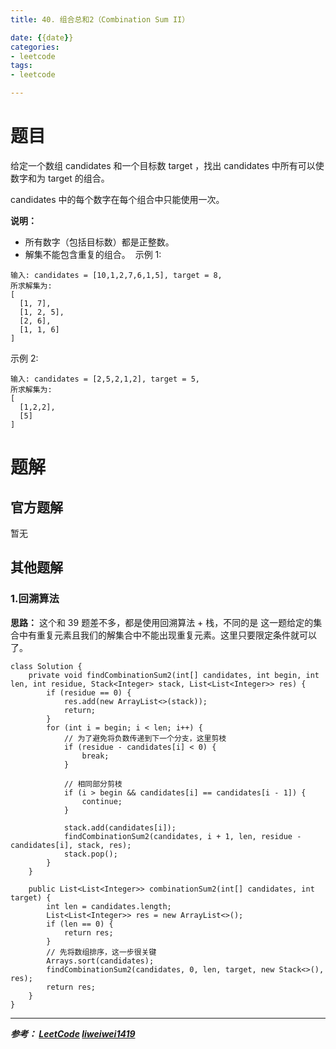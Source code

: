 ```yaml
---
title: 40. 组合总和2（Combination Sum II）

date: {{date}}
categories:
- leetcode
tags:
- leetcode

---
```

# 题目
给定一个数组 candidates 和一个目标数 target ，找出 candidates 中所有可以使数字和为 target 的组合。

candidates 中的每个数字在每个组合中只能使用一次。

**说明：**

- 所有数字（包括目标数）都是正整数。
- 解集不能包含重复的组合。 
示例 1:
```
输入: candidates = [10,1,2,7,6,1,5], target = 8,
所求解集为:
[
  [1, 7],
  [1, 2, 5],
  [2, 6],
  [1, 1, 6]
]
```
示例 2:
```
输入: candidates = [2,5,2,1,2], target = 5,
所求解集为:
[
  [1,2,2],
  [5]
]
```




# 题解

## 官方题解
暂无

## 其他题解
### 1.回溯算法
**思路：** 这个和 39 题差不多，都是使用回溯算法 + 栈，不同的是 这一题给定的集合中有重复元素且我们的解集合中不能出现重复元素。这里只要限定条件就可以了。

```
class Solution {
    private void findCombinationSum2(int[] candidates, int begin, int len, int residue, Stack<Integer> stack, List<List<Integer>> res) {
        if (residue == 0) {
            res.add(new ArrayList<>(stack));
            return;
        }
        for (int i = begin; i < len; i++) {
            // 为了避免将负数传递到下一个分支，这里剪枝
            if (residue - candidates[i] < 0) {
                break;
            }

            // 相同部分剪枝
            if (i > begin && candidates[i] == candidates[i - 1]) {
                continue;
            }

            stack.add(candidates[i]);
            findCombinationSum2(candidates, i + 1, len, residue - candidates[i], stack, res);
            stack.pop();
        }
    }

    public List<List<Integer>> combinationSum2(int[] candidates, int target) {
        int len = candidates.length;
        List<List<Integer>> res = new ArrayList<>();
        if (len == 0) {
            return res;
        }
        // 先将数组排序，这一步很关键
        Arrays.sort(candidates);
        findCombinationSum2(candidates, 0, len, target, new Stack<>(), res);
        return res;
    }
}
```


---
***参考：
[LeetCode](https://leetcode-cn.com/problems/combination-sum-ii/submissions/)
[liweiwei1419](//leetcode-cn.com/problems/combination-sum-ii/solution/hui-su-suan-fa-jian-zhi-python-dai-ma-java-dai-m-3/)***
